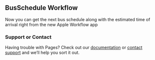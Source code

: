 ## BusSchedule Workflow

Now you can get the next bus schedule along with the estimated time of arrival right from the new Apple 
Workflow app

### Support or Contact

Having trouble with Pages? Check out our [documentation](https://help.github.com/categories/github-pages-basics/) or [contact support](https://github.com/contact) and we’ll help you sort it out.
